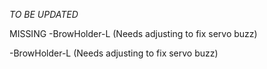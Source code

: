 *TO BE UPDATED*

MISSING
-BrowHolder-L (Needs adjusting to fix servo buzz)

-BrowHolder-L (Needs adjusting to fix servo buzz)
